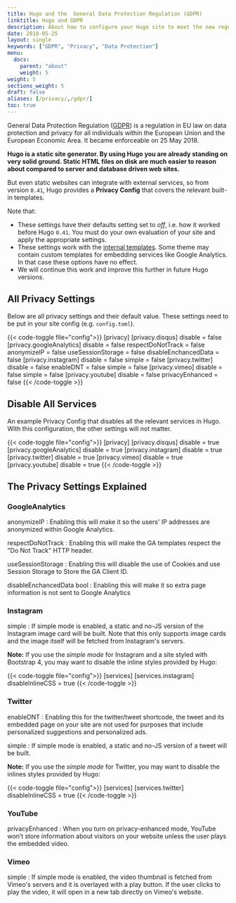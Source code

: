 ```yaml
---
title: Hugo and the  General Data Protection Regulation (GDPR)
linktitle: Hugo and GDPR
description: About how to configure your Hugo site to meet the new regulations.
date: 2018-05-25
layout: single
keywords: ["GDPR", "Privacy", "Data Protection"]
menu:
  docs:
    parent: "about"
    weight: 5
weight: 5
sections_weight: 5
draft: false
aliases: [/privacy/,/gdpr/]
toc: true
---
```



 General Data Protection Regulation ([GDPR](https://en.wikipedia.org/wiki/General_Data_Protection_Regulation)) is a regulation in EU law on data protection and privacy for all individuals within the European Union and the European Economic Area. It became enforceable on 25 May 2018.

 **Hugo is a static site generator. By using Hugo you are already standing on very solid ground. Static HTML files on disk are much easier to reason about compared to server and database driven web sites.**

 But even static websites can integrate with external services, so from version `0.41`, Hugo provides a **Privacy Config** that covers the relevant built-in templates.

 Note that:

 * These settings have their defaults setting set to _off_, i.e. how it worked before Hugo `0.41`. You must do your own evaluation of your site and apply the appropriate settings.
 * These settings work with the [internal templates](/templates/internal/). Some theme may contain custom templates for embedding services like Google Analytics. In that case these options have no effect.
 * We will continue this work and improve this further in future Hugo versions.

## All Privacy Settings

Below are all privacy settings and their default value. These settings need to be put in your site config (e.g. `config.toml`).

 {{< code-toggle file="config">}}
[privacy]
[privacy.disqus]
disable = false
[privacy.googleAnalytics]
disable = false
respectDoNotTrack = false
anonymizeIP = false
useSessionStorage = false
disableEnchancedData = false
[privacy.instagram]
disable = false
simple = false
[privacy.twitter]
disable = false
enableDNT = false
simple = false
[privacy.vimeo]
disable = false
simple = false
[privacy.youtube]
disable = false
privacyEnhanced = false
{{< /code-toggle >}}


## Disable All Services

An example Privacy Config that disables all the relevant services in Hugo. With this configuration, the other settings will not matter.

 {{< code-toggle file="config">}}
[privacy]
[privacy.disqus]
disable = true
[privacy.googleAnalytics]
disable = true
[privacy.instagram]
disable = true
[privacy.twitter]
disable = true
[privacy.vimeo]
disable = true
[privacy.youtube]
disable = true
{{< /code-toggle >}}

## The Privacy Settings Explained

### GoogleAnalytics

anonymizeIP
: Enabling this will make it so the users' IP addresses are anonymized within Google Analytics.

respectDoNotTrack
: Enabling this will make the GA templates respect the "Do Not Track" HTTP header.

useSessionStorage
: Enabling this will disable the use of Cookies and use Session Storage to Store the GA Client ID.

disableEnchancedData bool
: Enabling this will make it so extra page information is not sent to Google Analytics

### Instagram

simple
: If simple mode is enabled, a static and no-JS version of the Instagram image card will be built. Note that this only supports image cards and the image itself will be fetched from Instagram's servers.

**Note:** If you use the _simple mode_ for Instagram and a site styled with Bootstrap 4, you may want to disable the inline styles provided by Hugo:

 {{< code-toggle file="config">}}
[services]
[services.instagram]
disableInlineCSS = true
{{< /code-toggle >}}

### Twitter

enableDNT
: Enabling this for the twitter/tweet shortcode, the tweet and its embedded page on your site are not used for purposes that include personalized suggestions and personalized ads.

simple
: If simple mode is enabled, a static and no-JS version of a tweet will be built.


**Note:** If you use the _simple mode_ for Twitter, you may want to disable the inlines styles provided by Hugo:

 {{< code-toggle file="config">}}
[services]
[services.twitter]
disableInlineCSS = true
{{< /code-toggle >}}

### YouTube

privacyEnhanced
: When you turn on privacy-enhanced mode, YouTube won’t store information about visitors on your website unless the user plays the embedded video.

### Vimeo

simple
: If simple mode is enabled, the video thumbnail is fetched from Vimeo's servers and it is overlayed with a play button. If the user clicks to play the video, it will open in a new tab directly on Vimeo's website.

